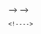 <!------->
<!--layout: page-->
<!--title: Projects-->
<!--comments: true-->
<!--permalink: /projects/-->
<!--icon: glyphicon-file-->
<!------->

<!--<!--* content-->-->
<!--<!--{:toc}-->-->

<!--# All my projects-->
<!--Following are projects started by me. -->

<!--## NPL project-->
<!--* Started: 2004-present-->
<!--* Website: [www.nplproject.com](http://www.nplproject.com)-->
   <!--* NPL Code Wiki-->
   <!--* NPL language service and debugger-->

<!--NPL(Neural Parallel Language) is a new programming language. It was started as my exploration of coding logics in a networked environment.    -->
<!--Throughout the years, I have written over a million lines of code with it. All my other projects since 2005 is written in it. -->
 <!---->

<!--## Paracraft-->
<!--* Started: 2012-present-->
<!--* Website: [www.paracraft.cn](http://www.paracraft.cn)-->
   <!--* [ParacraftSDK](https://github.com/LiXizhi/ParaCraftSDK)-->
   <!--* Self Learning College-->

<!--Paracraft is a standalone 3d animation software for everyone. -->
<!--It was my exploration of CAD(computer aided design) using the vision brain (i.e. your right brain).-->
<!--Paracraft is an extensible tool that everyone can learn to create videos and computer programs.-->
<!--I am using it to promote NPL language in self learning college to teach students programming.  -->


<!--## ParaEngine-->
<!--* Started: 2005-present-->
<!--* Website: [www.paraengine.com](http://www.paraengine.com)-->
   <!--* ParaEngine Developer Site (PEDN)-->
   <!--* MCML: a markup language to create GUI-->
    <!---->
<!--ParaEngine is a 3d distributed game engine I wrote with C++/NPL. It has become the low-level code framework for all my other projects since 2005. -->

<!--## Magic Haqi-->
<!--* Started: 2009-2014 (still operating)-->
<!--* Website: [haqi.61.com](http://haqi.61.com)-->
   <!--* user forum-->
   <!--* user videos-->

<!--Magic Haqi is a free/paid 3D MMORPG published by taomee in November, 2009, allowing kids to play, create and share 3d worlds. It has over 5 million registered users and tens of thousands of user created works in China. The software is developed and owned by the developers of Paracraft, but has nothing to do with Paracraft. The initial version of paracraft was developed as a module in Magic Haqi. We have valid contract with its publisher taomee for their use of paracraft and its source code. -->


<!--## Magic Haqi2-->
<!--* Started: 2012-2013 (still operating)-->
<!--* Website: [haqi2.61.com](http://www.61.com/haqi2/home.html)-->

<!--Same as Magic haqi. -->

<!--## ParaWorld-->
<!--* Started: 2007-2008-->
<!--* Website: closed-->

<!--It used to be hosted on www.pala5.cn. It is a community based world creation game. We did not manage to make it to the public, and closed the project. -->

<!--## Kids Movie Creator-->
<!--* Started: 2006-2007-->
<!--* Website: [download link](http://kids-movie-creator.software.informer.com/)-->

<!--Kids Movie Creator is a very old shareware released in 2006, allowing kids to create 3d world and make movies. -->

<!--## Before 2005-->
<!--* Started: 1989-2005 (very old ones)-->
<!--* [Xizhi's old website before 2005](/oldsite2005/projects.htm). -->

